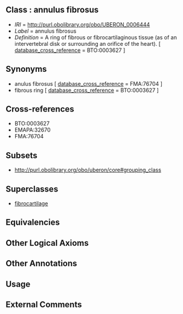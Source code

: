 
## Class : annulus fibrosus

 * *IRI* = http://purl.obolibrary.org/obo/UBERON_0006444
 * *Label* = annulus fibrosus
 * *Definition* = A ring of fibrous or fibrocartilaginous tissue (as of an intervertebral disk or surrounding an orifice of the heart). [ [database_cross_reference](../../ef/oboInOwl#hasDbXref.md) = BTO:0003627 ]

## Synonyms

 * anulus fibrosus [ [database_cross_reference](../../ef/oboInOwl#hasDbXref.md) = FMA:76704 ]
 * fibrous ring [ [database_cross_reference](../../ef/oboInOwl#hasDbXref.md) = BTO:0003627 ]

## Cross-references

 * BTO:0003627
 * EMAPA:32670
 * FMA:76704

## Subsets

 * http://purl.obolibrary.org/obo/uberon/core#grouping_class

## Superclasses

 * [fibrocartilage](../../UBERON/95/UBERON_0001995.md)

## Equivalencies


## Other Logical Axioms


## Other Annotations


## Usage


## External Comments

